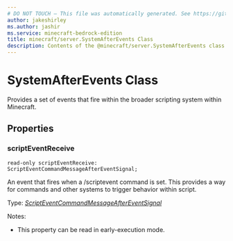 ```yaml
---
# DO NOT TOUCH — This file was automatically generated. See https://github.com/mojang/minecraftapidocsgenerator to modify descriptions, examples, etc.
author: jakeshirley
ms.author: jashir
ms.service: minecraft-bedrock-edition
title: minecraft/server.SystemAfterEvents Class
description: Contents of the @minecraft/server.SystemAfterEvents class.
---
```

# SystemAfterEvents Class

Provides a set of events that fire within the broader scripting system within Minecraft.

## Properties

### **scriptEventReceive**
`read-only scriptEventReceive: ScriptEventCommandMessageAfterEventSignal;`

An event that fires when a /scriptevent command is set. This provides a way for commands and other systems to trigger behavior within script.

Type: [*ScriptEventCommandMessageAfterEventSignal*](ScriptEventCommandMessageAfterEventSignal.md)

Notes:
  - This property can be read in early-execution mode.
